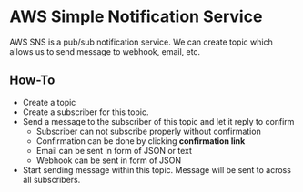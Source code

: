 # AWS Simple Notification Service

AWS SNS is a pub/sub notification service. We can create topic which allows us to send message to webhook, email, etc.

## How-To
- Create a topic
- Create a subscriber for this topic.
- Send a message to the subscriber of this topic and let it reply to confirm
  - Subscriber can not subscribe properly without confirmation
  - Confirmation can be done by clicking **confirmation link**
  - Email can be sent in form of JSON or text
  - Webhook can be sent in form of JSON
- Start sending message within this topic. Message will be sent to across all subscribers.
